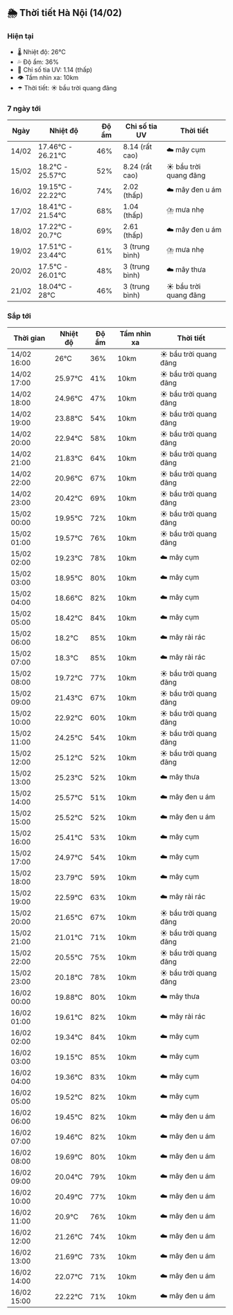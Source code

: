 ## 🌦️ Thời tiết Hà Nội (14/02)

### Hiện tại

- 🌡️ Nhiệt độ: 26℃
- 💦 Độ ẩm: 36%
- 🌟 Chỉ số tia UV: 1.14 (thấp)
- 👁️ Tầm nhìn xa: 10km
- ☂️ Thời tiết: ☀️ bầu trời quang đãng

### 7 ngày tới

| Ngày | Nhiệt độ | Độ ẩm | Chỉ số tia UV | Thời tiết |
| --- | --- | --- | --- | --- |
| 14/02 | 17.46℃ - 26.21℃ | 46% | 8.14 (rất cao) | ☁️ mây cụm |
| 15/02 | 18.2℃ - 25.57℃ | 52% | 8.24 (rất cao) | ☀️ bầu trời quang đãng |
| 16/02 | 19.15℃ - 22.22℃ | 74% | 2.02 (thấp) | ☁️ mây đen u ám |
| 17/02 | 18.41℃ - 21.54℃ | 68% | 1.04 (thấp) | ⛈️ mưa nhẹ |
| 18/02 | 17.22℃ - 20.7℃ | 69% | 2.61 (thấp) | ☁️ mây đen u ám |
| 19/02 | 17.51℃ - 23.44℃ | 61% | 3 (trung bình) | ⛈️ mưa nhẹ |
| 20/02 | 17.5℃ - 26.01℃ | 48% | 3 (trung bình) | ☁️ mây thưa |
| 21/02 | 18.04℃ - 28℃ | 46% | 3 (trung bình) | ☀️ bầu trời quang đãng |

### Sắp tới

| Thời gian | Nhiệt độ | Độ ẩm | Tầm nhìn xa | Thời tiết |
| --- | --- | --- | --- | --- |
| 14/02 16:00 | 26℃ | 36% | 10km | ☀️ bầu trời quang đãng |
| 14/02 17:00 | 25.97℃ | 41% | 10km | ☀️ bầu trời quang đãng |
| 14/02 18:00 | 24.96℃ | 47% | 10km | ☀️ bầu trời quang đãng |
| 14/02 19:00 | 23.88℃ | 54% | 10km | ☀️ bầu trời quang đãng |
| 14/02 20:00 | 22.94℃ | 58% | 10km | ☀️ bầu trời quang đãng |
| 14/02 21:00 | 21.83℃ | 64% | 10km | ☀️ bầu trời quang đãng |
| 14/02 22:00 | 20.96℃ | 67% | 10km | ☀️ bầu trời quang đãng |
| 14/02 23:00 | 20.42℃ | 69% | 10km | ☀️ bầu trời quang đãng |
| 15/02 00:00 | 19.95℃ | 72% | 10km | ☀️ bầu trời quang đãng |
| 15/02 01:00 | 19.57℃ | 76% | 10km | ☀️ bầu trời quang đãng |
| 15/02 02:00 | 19.23℃ | 78% | 10km | ☁️ mây cụm |
| 15/02 03:00 | 18.95℃ | 80% | 10km | ☁️ mây cụm |
| 15/02 04:00 | 18.66℃ | 82% | 10km | ☁️ mây cụm |
| 15/02 05:00 | 18.42℃ | 84% | 10km | ☁️ mây cụm |
| 15/02 06:00 | 18.2℃ | 85% | 10km | ☁️ mây rải rác |
| 15/02 07:00 | 18.3℃ | 85% | 10km | ☁️ mây rải rác |
| 15/02 08:00 | 19.72℃ | 77% | 10km | ☀️ bầu trời quang đãng |
| 15/02 09:00 | 21.43℃ | 67% | 10km | ☀️ bầu trời quang đãng |
| 15/02 10:00 | 22.92℃ | 60% | 10km | ☀️ bầu trời quang đãng |
| 15/02 11:00 | 24.25℃ | 54% | 10km | ☀️ bầu trời quang đãng |
| 15/02 12:00 | 25.12℃ | 52% | 10km | ☀️ bầu trời quang đãng |
| 15/02 13:00 | 25.23℃ | 52% | 10km | ☁️ mây thưa |
| 15/02 14:00 | 25.57℃ | 51% | 10km | ☁️ mây đen u ám |
| 15/02 15:00 | 25.52℃ | 52% | 10km | ☁️ mây đen u ám |
| 15/02 16:00 | 25.41℃ | 53% | 10km | ☁️ mây cụm |
| 15/02 17:00 | 24.97℃ | 54% | 10km | ☁️ mây cụm |
| 15/02 18:00 | 23.79℃ | 59% | 10km | ☁️ mây cụm |
| 15/02 19:00 | 22.59℃ | 63% | 10km | ☁️ mây rải rác |
| 15/02 20:00 | 21.65℃ | 67% | 10km | ☀️ bầu trời quang đãng |
| 15/02 21:00 | 21.01℃ | 71% | 10km | ☀️ bầu trời quang đãng |
| 15/02 22:00 | 20.55℃ | 75% | 10km | ☀️ bầu trời quang đãng |
| 15/02 23:00 | 20.18℃ | 78% | 10km | ☀️ bầu trời quang đãng |
| 16/02 00:00 | 19.88℃ | 80% | 10km | ☁️ mây thưa |
| 16/02 01:00 | 19.61℃ | 82% | 10km | ☁️ mây rải rác |
| 16/02 02:00 | 19.34℃ | 84% | 10km | ☁️ mây cụm |
| 16/02 03:00 | 19.15℃ | 85% | 10km | ☁️ mây cụm |
| 16/02 04:00 | 19.36℃ | 83% | 10km | ☁️ mây cụm |
| 16/02 05:00 | 19.52℃ | 82% | 10km | ☁️ mây cụm |
| 16/02 06:00 | 19.45℃ | 82% | 10km | ☁️ mây đen u ám |
| 16/02 07:00 | 19.46℃ | 82% | 10km | ☁️ mây đen u ám |
| 16/02 08:00 | 19.69℃ | 80% | 10km | ☁️ mây đen u ám |
| 16/02 09:00 | 20.04℃ | 79% | 10km | ☁️ mây đen u ám |
| 16/02 10:00 | 20.49℃ | 77% | 10km | ☁️ mây đen u ám |
| 16/02 11:00 | 20.9℃ | 76% | 10km | ☁️ mây đen u ám |
| 16/02 12:00 | 21.26℃ | 74% | 10km | ☁️ mây đen u ám |
| 16/02 13:00 | 21.69℃ | 73% | 10km | ☁️ mây đen u ám |
| 16/02 14:00 | 22.07℃ | 71% | 10km | ☁️ mây đen u ám |
| 16/02 15:00 | 22.22℃ | 71% | 10km | ☁️ mây đen u ám |
